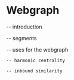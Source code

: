 # Webgraph
-- introduction

-- segments

-- uses for the webgraph

    -- harmonic centrality

    -- inbound similarity

